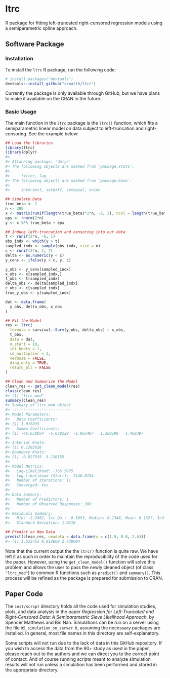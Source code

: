 
<!-- README.md is generated from README.Rmd. Please edit that file -->

# ltrc

R package for fitting left-truncated right-censored regression models
using a semiparametric spline approach.

## Software Package

### Installation

To install the `ltrc` R package, run the following code:

``` r
# install.packages("devtools")
devtools::install_github("srmatth/ltrc")
```

Currently the package is only available through GitHub, but we have
plans to make it available on the CRAN in the future.

### Basic Usage

The main function in the `ltrc` package is the `ltrc()` function, which
fits a semiparametric linear model on data subject to left-truncation
and right-censoring. See the example below:

``` r
## Load the libraries
library(ltrc)
library(dplyr)
#> 
#> Attaching package: 'dplyr'
#> The following objects are masked from 'package:stats':
#> 
#>     filter, lag
#> The following objects are masked from 'package:base':
#> 
#>     intersect, setdiff, setequal, union

## Simulate Data
true_beta <- 1
n <- 300
x <- matrix(runif(length(true_beta)*2*n, -3, 3), ncol = length(true_beta))
eps <- rnorm(2*n)
y <- x %*% true_beta + eps

## Induce left-truncation and censoring into our data
t <- runif(2*n, -6, 1)
obs_indx <- which(y > t)
sampled_indx <- sample(obs_indx, size = n)
c <- runif(2*n, 1, 7)
delta <- as.numeric(y < c)
y_cens <- ifelse(y < c, y, c)

y_obs <- y_cens[sampled_indx]
x_obs <- x[sampled_indx,]
t_obs <- t[sampled_indx]
delta_obs <- delta[sampled_indx]
c_obs <- c[sampled_indx]
true_y_obs <- y[sampled_indx]

dat <- data.frame(
  y_obs, delta_obs, x_obs
)

## Fit the Model
res <- ltrc(
  formula = survival::Surv(y_obs, delta_obs) ~ x_obs, 
  t_obs, 
  data = dat, 
  n_start = 10, 
  int_knots = 1,
  sd_multiplier = 3, 
  verbose = FALSE, 
  diag_only = TRUE, 
  return_all = FALSE
)

## Clean and Summarize the Model
clean_res <- get_clean_model(res)
class(clean_res)
#> [1] "ltrc_mod"
summary(clean_res)
#> Summary of ltrc_mod object
#> --------------------------
#> Model Parameters:
#>   Beta Coefficients:
#> [1] 1.015835
#>   Gamma Coefficients:
#> [1] -46.658054  -5.658228  -1.865497   1.209199   1.469397
#> 
#> Interior Knots:
#> [1] 0.1203628
#> Boundary Knots:
#> [1] -8.827919  3.138155
#> 
#> Model Metrics:
#>   Log-Likelihood: -386.5675
#>   Log-Likelihood (Start): -1146.0154
#>   Number of Iterations: 11
#>   Converged: Yes
#> 
#> Data Summary:
#>   Number of Predictors: 1
#>   Number of Observed Responses: 300
#> 
#> Residuals Summary:
#>   Min: -2.9382, 1st Qu.: -0.5653, Median: 0.1346, Mean: 0.1327, 3rd Qu.: 0.8942, Max: 0.8942
#>   Standard Deviation: 1.0218

## Predict on New Data
predict(clean_res, newdata = data.frame(x = c(1.5, 0.8, 2.4)))
#> [1] 1.523752 0.812668 2.438004
```

Note that the current output the the `ltrc()` function is quite raw. We
have left it as such in order to maintain the reproducibility of the
code used for the paper. However, using the `get_clean_model()` function
will solve this problem and allows the user to pass the newly cleaned
object (of class `"ltrc_mod"`) to common R functions such as `predict()`
and `summary()`. This process will be refined as the package is prepared
for submission to CRAN.

## Paper Code

The `inst/script` directory holds all the code used for simulation
studies, plots, and data analysis in the paper *Regression for
Left-Truncated and Right-Censored Data: A Semiparametric Sieve
Likelihood Approach*, by Spencer Matthews and Bin Nan. Simulations can
be run on a server using the file `05_simulation_on_server.R`, assuming
the necessary packages are installed. In general, most file names in
this directory are self-explanatory.

Some scripts will not run due to the lack of data in this GitHub
repository. If you wish to access the data from the 90+ study as used in
the paper, please reach out to the authors and we can direct you to the
correct point of contact. And of course running scripts meant to analyze
simulation results will not run unless a simulation has been performed
and stored in the appropriate directory.
